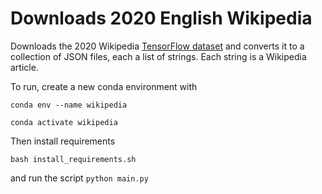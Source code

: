# Downloads 2020 English Wikipedia 

Downloads the 2020 Wikipedia [TensorFlow dataset](https://www.tensorflow.org/datasets) and converts it to a collection of JSON files, each a list of strings. Each string is a Wikipedia article.

To run, create a new conda environment with

```conda env --name wikipedia```

```conda activate wikipedia```

Then install requirements

```bash install_requirements.sh```

and run the script
```python main.py```
